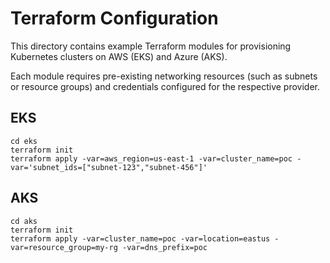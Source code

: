 # Terraform Configuration

This directory contains example Terraform modules for provisioning Kubernetes clusters on AWS (EKS) and Azure (AKS).

Each module requires pre-existing networking resources (such as subnets or resource groups) and credentials configured for the respective provider.

## EKS

```
cd eks
terraform init
terraform apply -var=aws_region=us-east-1 -var=cluster_name=poc -var='subnet_ids=["subnet-123","subnet-456"]'
```

## AKS

```
cd aks
terraform init
terraform apply -var=cluster_name=poc -var=location=eastus -var=resource_group=my-rg -var=dns_prefix=poc
```
